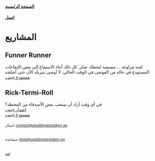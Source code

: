#### [الصفحة الرئيسية](https://squibbywastaken.gq/ar/indexar.html)
#### [اتصل](https://squibbywastaken.gq/ar/contactar.html)
# المشاريع
## Funner Runner
لعبة مراوغة ... مصممة لتجعلك تفكر. كل ذلك أثناء الاستماع إلى بعض الإيقاعات. \
المستودع في حالة من الفوضى في الوقت الحالي. لا أوصي بتنزيله الآن حتى أصلحه. \
[مستودع جيثب](https://github.com/squibbywastaken/Funner-Runner)
## Rick-Termi-Roll
في أي وقت أراد أن يسحب بعض الأصدقاء من المحطة؟ \
[إصدار جيثب](https://github.com/squibbywastaken/rick-termi-roll/releases/tag/no) \
[مستودع جيثب](https://github.com/squibbywastaken/rick-termi-roll) 
###### <sub>اتصال: contact@squibbywastaken.gq</sub>
###### <sub>مساعدة: help@squibbywastaken.gq</sub>
###### <sub>[لغة](https://squibbywastaken.gq/language.html)